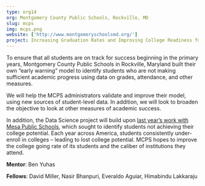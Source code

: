 ```yaml
---
type: org14
org: Montgomery County Public Schools, Rockville, MD
slug: mcps
img: mcps.png
website: ['http://www.montgomeryschoolsmd.org/']
project: Increasing Graduation Rates and Improving College Readiness for High School Students
---
```


To ensure that all students are on track for success beginning in the primary years, Montgomery County Public Schools in Rockville, Maryland built their own “early warning” model to identify students who are not making sufficient academic progress using data on grades, attendance, and other measures.
 
We will help the MCPS administrators validate and improve their model, using new sources of student-level data. In addition, we will look to broaden the objective to look at other measures of academic success.
 
In addition, the Data Science project will build upon [last year’s work with Mesa Public Schools](http://dssg.uchicago.edu/2014/01/16/mesa-undermining-undermatching.html), which sought to identify students not achieving their college potential. Each year across America, students consistently under-enroll in colleges – leading to lost college potential. MCPS hopes to improve the college going rate of its students and the caliber of institutions they attend.

**Mentor**: Ben Yuhas

**Fellows**: David Miller, Nasir Bhanpuri, Everaldo Aguiar, Himabindu Lakkaraju